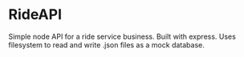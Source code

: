 # RideAPI
Simple node API for a ride service business. Built with express. Uses filesystem to read and write .json files as a mock database.
